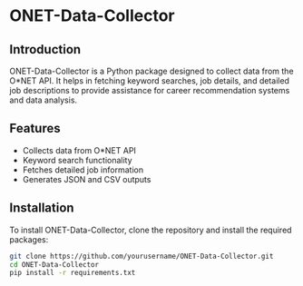 # ONET-Data-Collector

## Introduction
ONET-Data-Collector is a Python package designed to collect data from the O*NET API. It helps in fetching keyword searches, job details, and detailed job descriptions to provide assistance for career recommendation systems and data analysis.

## Features
- Collects data from O*NET API
- Keyword search functionality
- Fetches detailed job information
- Generates JSON and CSV outputs

## Installation
To install ONET-Data-Collector, clone the repository and install the required packages:

```bash
git clone https://github.com/yourusername/ONET-Data-Collector.git
cd ONET-Data-Collector
pip install -r requirements.txt

